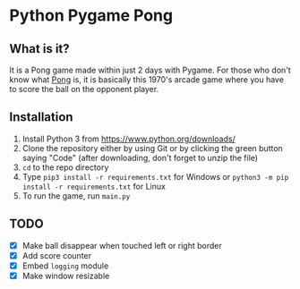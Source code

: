 # Python Pygame Pong

## What is it?

It is a Pong game made within just 2 days with Pygame. For those who don't know what [Pong](https://en.wikipedia.org/wiki/Pong) is, it is basically this 1970's arcade game where you have to score the ball on the opponent player.

## Installation

1) Install Python 3 from <https://www.python.org/downloads/>
2) Clone the repository either by using Git or by clicking the green button saying "Code" (after downloading, don't forget to unzip the file)
3) `cd` to the repo directory
4) Type `pip3 install -r requirements.txt` for Windows or `python3 -m pip install -r requirements.txt` for Linux
5) To run the game, run `main.py`

## TODO

* [x] Make ball disappear when touched left or right border
* [x] Add score counter
* [x] Embed `logging` module
* [x] Make window resizable
